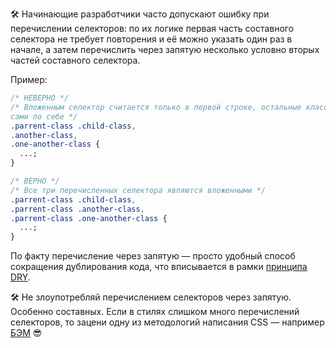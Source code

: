 🛠 Начинающие разработчики часто допускают ошибку при перечислении селекторов: по их логике первая часть составного селектора не требует повторения и её можно указать один раз в начале, а затем перечислить через запятую несколько условно вторых частей составного селектора.

Пример:

```css
/* НЕВЕРНО */
/* Вложенным селектор считается только в первой строке, остальные классы отдельные,
сами по себе */
.parrent-class .child-class,
.another-class,
.one-another-class {
  ...;
}

/* ВЕРНО */
/* Все три перечисленных селектора являются вложенными */
.parrent-class .child-class,
.parrent-class .another-class,
.parrent-class .one-another-class {
  ...;
}
```

По факту перечисление через запятую — просто удобный способ сокращения дублирования кода, что вписывается в рамки [принципа DRY](https://ru.wikipedia.org/wiki/Don%E2%80%99t_repeat_yourself).

🛠 Не злоупотребляй перечислением селекторов через запятую. Особенно составных. Если в стилях слишком много перечислений селекторов, то зацени одну из методологий написания CSS — например [БЭМ](https://ru.bem.info/methodology/) 😎
